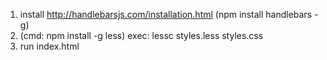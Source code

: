 1. install http://handlebarsjs.com/installation.html (npm install handlebars -g)
2. (cmd: npm install -g less) exec: lessc styles.less styles.css
3. run index.html
